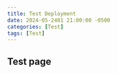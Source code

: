 ```yaml
---
title: Test Deployment
date: 2024-05-2401 21:00:00 -0500
categories: [Test]
tags: [Test]
---
```


## Test page